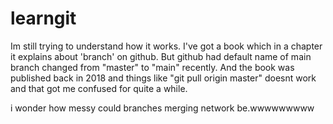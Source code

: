 # learngit
Im still trying to understand how it works.
I've got a book which in a chapter it explains about 'branch' on github. But github had default name of main branch changed from "master" to "main" recently. And the book was published back in 2018 and things like "git pull origin master" doesnt work and that got me confused for quite a while.

i wonder how messy could branches merging network be.wwwwwwwww 
